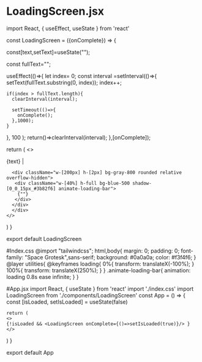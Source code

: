 
# LoadingScreen.jsx

import React, { useEffect, useState } from 'react'

const LoadingScreen = ({onComplete}) => {

const[text,setText]=useState("");

const fullText="<Hello World/>";

useEffect(()=>{
  let index= 0;
  const interval =setInterval(()=>{
    setText(fullText.substring(0, index));
    index++;

    if(index > fullText.length){
      clearInterval(interval);

      setTimeout(()=>{
        onComplete();
      },1000);
    }
}, 100 );
return()=>clearInterval(interval);
},[onComplete]);

  return (
    <>
      <div className="fixed inset-0 z-50  bg-black text-gray-100 flex flex-col items-center justify-center">
     <div className="mb-4 text-4xl font-mono font-bold">{text} <span className="animate-blink ml-1"> |</span>
     </div>
      
      <div className="w-[200px] h-[2px] bg-gray-800 rounded relative overflow-hidden">
       <div className="w-[40%] h-full bg-blue-500 shadow-[0_0_15px_#3b82f6] animate-loading-bar">
        {""}
       </div>
      </div>
      </div>
    </>
  )
}

export default LoadingScreen


#Index.css 
@import "tailwindcss";
html,body{
  margin: 0;
  padding: 0;
  font-family: "Space Grotesk",sans-serif;
  background: #0a0a0a;
  color: #f3f4f6;
}
@layer utilities{
  @keyframes loading{
    0%{
  transform: translateX(-100%);
    }
    100%{
    transform: translateX(250%);
    }
  }
  .animate-loading-bar{
    animation: loading 0.8s ease infinite;
  }
}


#App.jsx
import React, { useState } from 'react'
import './index.css'
import LoadingScreen from './components/LoadingScreen'
const App = () => {
const [isLoaded, setIsLoaded] = useState(false)

    return (
    <>
    {!isLoaded && <LoadingScreen onComplete={()=>setIsLoaded(true)}/> }
    </>
  )
}

export default App


